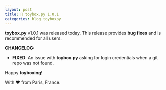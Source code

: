 ```yaml
---
layout: post
title: 🧸 toybox.py 1.0.1
categories: blog toyboxpy
---
```


**toybox.py** v1.0.1 was released today. This release provides **bug fixes** and is recommended for all users.

**CHANGELOG:**
- **FIXED**: An issue with **toybox.py** asking for login credentials when a git repo was not found.

Happy **toyboxing**!

With ❤️ from Paris, France.
